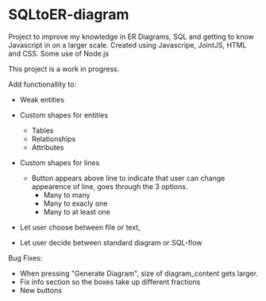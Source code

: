 # SQLtoER-diagram

Project to improve my knowledge in ER Diagrams, SQL and getting to know Javascript in on a larger scale.
Created using Javascripe, JointJS, HTML and CSS. Some use of Node.js

This project is a work in progress.

Add functionallity to:

- Weak entities
- Custom shapes for entities

  - Tables
  - Relationships
  - Attributes

- Custom shapes for lines

  - Button appears above line to indicate that user can change appearence of line, goes through the 3 options.
    - Many to many
    - Many to exacly one
    - Many to at least one

- Let user choose between file or text,
- Let user decide between standard diagram or SQL-flow

Bug Fixes:

- When pressing "Generate Diagram", size of diagram_content gets larger.
- Fix info section so the boxes take up different fractions
- New buttons
